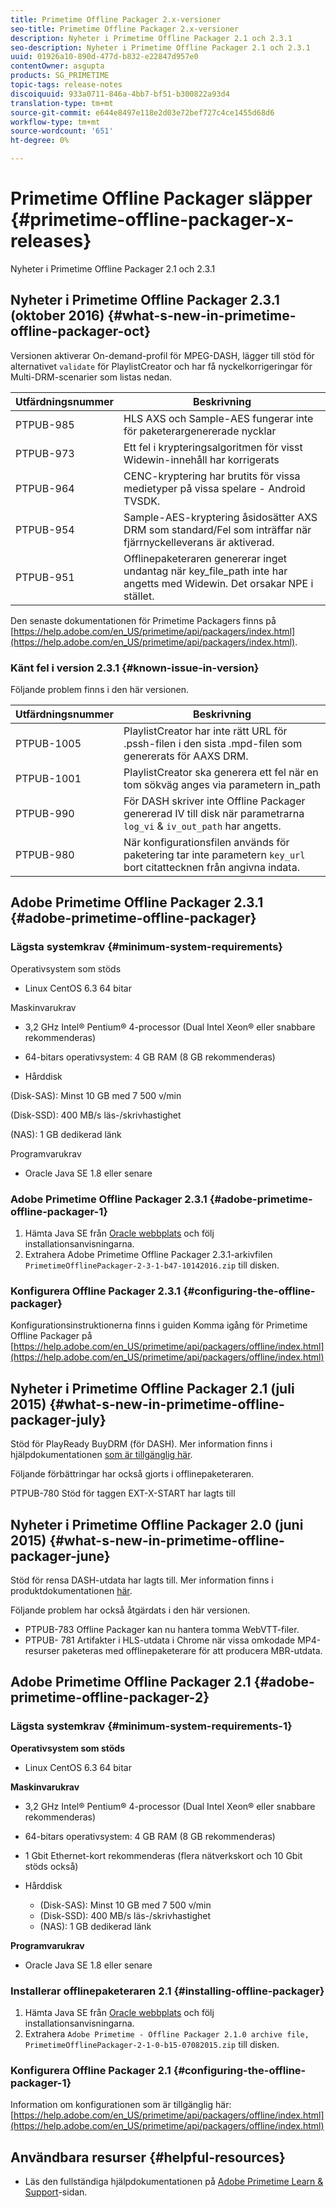 ```yaml
---
title: Primetime Offline Packager 2.x-versioner
seo-title: Primetime Offline Packager 2.x-versioner
description: Nyheter i Primetime Offline Packager 2.1 och 2.3.1
seo-description: Nyheter i Primetime Offline Packager 2.1 och 2.3.1
uuid: 01926a10-890d-477d-b832-e22847d957e0
contentOwner: asgupta
products: SG_PRIMETIME
topic-tags: release-notes
discoiquuid: 933a0711-846a-4bb7-bf51-b300822a93d4
translation-type: tm+mt
source-git-commit: e644e8497e118e2d03e72bef727c4ce1455d68d6
workflow-type: tm+mt
source-wordcount: '651'
ht-degree: 0%

---
```



# Primetime Offline Packager släpper {#primetime-offline-packager-x-releases}

Nyheter i Primetime Offline Packager 2.1 och 2.3.1

## Nyheter i Primetime Offline Packager 2.3.1 (oktober 2016) {#what-s-new-in-primetime-offline-packager-oct}

Versionen aktiverar On-demand-profil för MPEG-DASH, lägger till stöd för alternativet `validate` för PlaylistCreator och har få nyckelkorrigeringar för Multi-DRM-scenarier som listas nedan.

| **Utfärdningsnummer** | **Beskrivning** |
|---|---|
| PTPUB-985 | HLS AXS och Sample-AES fungerar inte för paketerargenererade nycklar |
| PTPUB-973 | Ett fel i krypteringsalgoritmen för visst Widewin-innehåll har korrigerats |
| PTPUB-964 | CENC-kryptering har brutits för vissa medietyper på vissa spelare - Android TVSDK. |
| PTPUB-954 | Sample-AES-kryptering åsidosätter AXS DRM som standard/Fel som inträffar när fjärrnyckelleverans är aktiverad. |
| PTPUB-951 | Offlinepaketeraren genererar inget undantag när key_file_path inte har angetts med Widewin. Det orsakar NPE i stället. |

Den senaste dokumentationen för Primetime Packagers finns på [https://help.adobe.com/en_US/primetime/api/packagers/index.html](https://help.adobe.com/en_US/primetime/api/packagers/index.html).

### Känt fel i version 2.3.1 {#known-issue-in-version}

Följande problem finns i den här versionen.

| **Utfärdningsnummer** | **Beskrivning** |
|---|---|
| PTPUB-1005 | PlaylistCreator har inte rätt URL för .pssh-filen i den sista .mpd-filen som genererats för AAXS DRM. |
| PTPUB-1001 | PlaylistCreator ska generera ett fel när en tom sökväg anges via parametern in_path |
| PTPUB-990 | För DASH skriver inte Offline Packager genererad IV till disk när parametrarna `log_vi` &amp; `iv_out_path` har angetts. |
| PTPUB-980 | När konfigurationsfilen används för paketering tar inte parametern `key_url` bort citattecknen från angivna indata. |

## Adobe Primetime Offline Packager 2.3.1 {#adobe-primetime-offline-packager}

### Lägsta systemkrav {#minimum-system-requirements}

Operativsystem som stöds

* Linux CentOS 6.3 64 bitar

Maskinvarukrav

* 3,2 GHz Intel® Pentium® 4-processor (Dual Intel Xeon® eller snabbare rekommenderas)

* 64-bitars operativsystem: 4 GB RAM (8 GB rekommenderas)

* Hårddisk

(Disk-SAS): Minst 10 GB med 7 500 v/min

(Disk-SSD): 400 MB/s läs-/skrivhastighet

(NAS): 1 GB dedikerad länk

Programvarukrav

* Oracle Java SE 1.8 eller senare

### Adobe Primetime Offline Packager 2.3.1 {#adobe-primetime-offline-packager-1}

1. Hämta Java SE från [Oracle webbplats](https://www.oracle.com/technetwork/java/javase/downloads/index.html) och följ installationsanvisningarna.
1. Extrahera Adobe Primetime Offline Packager 2.3.1-arkivfilen `PrimetimeOfflinePackager-2-3-1-b47-10142016.zip` till disken.

### Konfigurera Offline Packager 2.3.1 {#configuring-the-offline-packager}

Konfigurationsinstruktionerna finns i guiden Komma igång för Primetime Offline Packager på [https://help.adobe.com/en_US/primetime/api/packagers/offline/index.html](https://help.adobe.com/en_US/primetime/api/packagers/offline/index.html)

## Nyheter i Primetime Offline Packager 2.1 (juli 2015) {#what-s-new-in-primetime-offline-packager-july}

Stöd för PlayReady BuyDRM (för DASH). Mer information finns i hjälpdokumentationen [som är tillgänglig här](https://help.adobe.com/en_US/primetime/api/packagers/offline/index.html).

Följande förbättringar har också gjorts i offlinepaketeraren.

PTPUB-780 Stöd för taggen EXT-X-START har lagts till

## Nyheter i Primetime Offline Packager 2.0 (juni 2015) {#what-s-new-in-primetime-offline-packager-june}

Stöd för rensa DASH-utdata har lagts till. Mer information finns i produktdokumentationen [här](https://help.adobe.com/en_US/primetime/api/packagers/offline/index.html).

Följande problem har också åtgärdats i den här versionen.

* PTPUB-783 Offline Packager kan nu hantera tomma WebVTT-filer.
* PTPUB- 781 Artifakter i HLS-utdata i Chrome när vissa omkodade MP4-resurser paketeras med offlinepaketerare för att producera MBR-utdata.

## Adobe Primetime Offline Packager 2.1 {#adobe-primetime-offline-packager-2}

### Lägsta systemkrav {#minimum-system-requirements-1}

**Operativsystem som stöds**

* Linux CentOS 6.3 64 bitar

**Maskinvarukrav**

* 3,2 GHz Intel® Pentium® 4-processor (Dual Intel Xeon® eller snabbare rekommenderas)

* 64-bitars operativsystem: 4 GB RAM (8 GB rekommenderas)

* 1 Gbit Ethernet-kort rekommenderas (flera nätverkskort och 10 Gbit stöds också)

* Hårddisk

   * (Disk-SAS): Minst 10 GB med 7 500 v/min
   * (Disk-SSD): 400 MB/s läs-/skrivhastighet
   * (NAS): 1 GB dedikerad länk

**Programvarukrav**

* Oracle Java SE 1.8 eller senare

### Installerar offlinepaketeraren 2.1 {#installing-offline-packager}

1. Hämta Java SE från [Oracle webbplats](https://www.oracle.com/technetwork/java/javase/downloads/index.html) och följ installationsanvisningarna.
1. Extrahera `Adobe Primetime - Offline Packager 2.1.0 archive file, PrimetimeOfflinePackager-2-1-0-b15-07082015.zip` till disken.

### Konfigurera Offline Packager 2.1 {#configuring-the-offline-packager-1}

Information om konfigurationen som är tillgänglig här: [https://help.adobe.com/en_US/primetime/api/packagers/offline/index.html](https://help.adobe.com/en_US/primetime/api/packagers/offline/index.html)

## Användbara resurser {#helpful-resources}

* Läs den fullständiga hjälpdokumentationen på [Adobe Primetime Learn &amp; Support](https://helpx.adobe.com/support/primetime.html)-sidan.